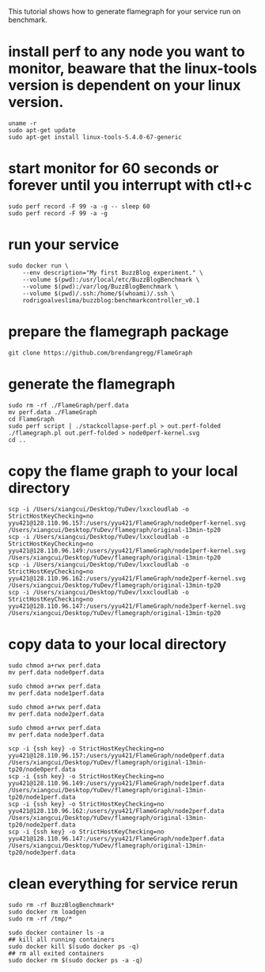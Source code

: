 This tutorial shows how to generate flamegraph for your service run on benchmark.

# install perf to any node you want to monitor, beaware that the linux-tools version is dependent on your linux version.
```
uname -r
sudo apt-get update
sudo apt-get install linux-tools-5.4.0-67-generic
```

# start monitor for 60 seconds or forever until you interrupt with ctl+c
```
sudo perf record -F 99 -a -g -- sleep 60
sudo perf record -F 99 -a -g
```

# run your service
```
sudo docker run \
    --env description="My first BuzzBlog experiment." \
    --volume $(pwd):/usr/local/etc/BuzzBlogBenchmark \
    --volume $(pwd):/var/log/BuzzBlogBenchmark \
    --volume $(pwd)/.ssh:/home/$(whoami)/.ssh \
    rodrigoalveslima/buzzblog:benchmarkcontroller_v0.1
```

# prepare the flamegraph package
```
git clone https://github.com/brendangregg/FlameGraph
```

# generate the flamegraph
```
sudo rm -rf ./FlameGraph/perf.data
mv perf.data ./FlameGraph
cd FlameGraph
sudo perf script | ./stackcollapse-perf.pl > out.perf-folded
./flamegraph.pl out.perf-folded > node0perf-kernel.svg
cd ..
```

# copy the flame graph to your local directory
```
scp -i /Users/xiangcui/Desktop/YuDev/lxxcloudlab -o StrictHostKeyChecking=no yyu421@128.110.96.157:/users/yyu421/FlameGraph/node0perf-kernel.svg /Users/xiangcui/Desktop/YuDev/flamegraph/original-13min-tp20
scp -i /Users/xiangcui/Desktop/YuDev/lxxcloudlab -o StrictHostKeyChecking=no yyu421@128.110.96.149:/users/yyu421/FlameGraph/node1perf-kernel.svg /Users/xiangcui/Desktop/YuDev/flamegraph/original-13min-tp20
scp -i /Users/xiangcui/Desktop/YuDev/lxxcloudlab -o StrictHostKeyChecking=no yyu421@128.110.96.162:/users/yyu421/FlameGraph/node2perf-kernel.svg /Users/xiangcui/Desktop/YuDev/flamegraph/original-13min-tp20
scp -i /Users/xiangcui/Desktop/YuDev/lxxcloudlab -o StrictHostKeyChecking=no yyu421@128.110.96.147:/users/yyu421/FlameGraph/node3perf-kernel.svg /Users/xiangcui/Desktop/YuDev/flamegraph/original-13min-tp20
```

# copy data to your local directory
```
sudo chmod a+rwx perf.data
mv perf.data node0perf.data

sudo chmod a+rwx perf.data
mv perf.data node1perf.data

sudo chmod a+rwx perf.data
mv perf.data node2perf.data

sudo chmod a+rwx perf.data
mv perf.data node3perf.data

scp -i {ssh key} -o StrictHostKeyChecking=no yyu421@128.110.96.157:/users/yyu421/FlameGraph/node0perf.data /Users/xiangcui/Desktop/YuDev/flamegraph/original-13min-tp20/node0perf.data
scp -i {ssh key} -o StrictHostKeyChecking=no yyu421@128.110.96.149:/users/yyu421/FlameGraph/node1perf.data /Users/xiangcui/Desktop/YuDev/flamegraph/original-13min-tp20/node1perf.data
scp -i {ssh key} -o StrictHostKeyChecking=no yyu421@128.110.96.162:/users/yyu421/FlameGraph/node2perf.data /Users/xiangcui/Desktop/YuDev/flamegraph/original-13min-tp20/node2perf.data
scp -i {ssh key} -o StrictHostKeyChecking=no yyu421@128.110.96.147:/users/yyu421/FlameGraph/node3perf.data /Users/xiangcui/Desktop/YuDev/flamegraph/original-13min-tp20/node3perf.data
```

# clean everything for service rerun
```
sudo rm -rf BuzzBlogBenchmark*
sudo docker rm loadgen
sudo rm -rf /tmp/*

sudo docker container ls -a
## kill all running containers
sudo docker kill $(sudo docker ps -q)
## rm all exited containers
sudo docker rm $(sudo docker ps -a -q)
```
